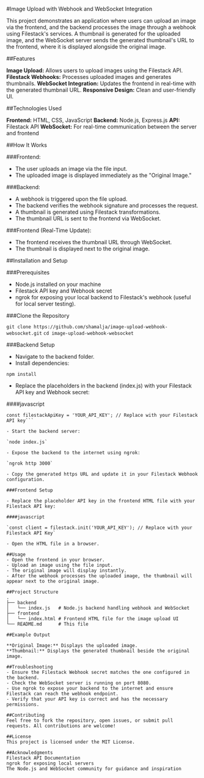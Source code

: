 #Image Upload with Webhook and WebSocket Integration

This project demonstrates an application where users can upload an image via the frontend, and the backend processes the image through a webhook using Filestack's services. A thumbnail is generated for the uploaded image, and the WebSocket server sends the generated thumbnail's URL to the frontend, where it is displayed alongside the original image.

##Features

**Image Upload:** Allows users to upload images using the Filestack API.
**Filestack Webhooks:** Processes uploaded images and generates thumbnails.
**WebSocket Integration:** Updates the frontend in real-time with the generated thumbnail URL.
**Responsive Design:** Clean and user-friendly UI.

##Technologies Used

**Frontend:** HTML, CSS, JavaScript
**Backend:** Node.js, Express.js
**API:** Filestack API
**WebSocket:** For real-time communication between the server and frontend

##How It Works

###Frontend:

- The user uploads an image via the file input.
- The uploaded image is displayed immediately as the "Original Image."

###Backend:

- A webhook is triggered upon the file upload.
- The backend verifies the webhook signature and processes the request.
- A thumbnail is generated using Filestack transformations.
- The thumbnail URL is sent to the frontend via WebSocket.

###Frontend (Real-Time Update):

- The frontend receives the thumbnail URL through WebSocket.
- The thumbnail is displayed next to the original image.

##Installation and Setup

###Prerequisites

- Node.js installed on your machine
- Filestack API key and Webhook secret
- ngrok for exposing your local backend to Filestack's webhook (useful for local server testing).
  
###Clone the Repository

`git clone https://github.com/shamalja/image-upload-webhook-websocket.git`
`cd image-upload-webhook-websocket`

###Backend Setup

- Navigate to the backend folder.
- Install dependencies:

`npm install`

- Replace the placeholders in the backend (index.js) with your Filestack API key and Webhook secret:

####javascript

```const secret = 'YOUR_WEBHOOK_SECRET'; // Replace with your Filestack webhook secret
const filestackApiKey = 'YOUR_API_KEY'; // Replace with your Filestack API key```

- Start the backend server:

`node index.js`

- Expose the backend to the internet using ngrok:

`ngrok http 3000`

- Copy the generated https URL and update it in your Filestack Webhook configuration.

###Frontend Setup

- Replace the placeholder API key in the frontend HTML file with your Filestack API key:

####javascript

`const client = filestack.init('YOUR_API_KEY'); // Replace with your Filestack API Key`

- Open the HTML file in a browser.

##Usage
- Open the frontend in your browser.
- Upload an image using the file input.
- The original image will display instantly.
- After the webhook processes the uploaded image, the thumbnail will appear next to the original image.

##Project Structure
.
├── backend
│   └── index.js   # Node.js backend handling webhook and WebSocket
├── frontend
│   └── index.html # Frontend HTML file for the image upload UI
└── README.md      # This file

##Example Output

**Original Image:** Displays the uploaded image.
**Thumbnail:** Displays the generated thumbnail beside the original image.

##Troubleshooting
- Ensure the Filestack Webhook secret matches the one configured in the backend.
- Check the WebSocket server is running on port 8080.
- Use ngrok to expose your backend to the internet and ensure Filestack can reach the webhook endpoint.
- Verify that your API key is correct and has the necessary permissions.

##Contributing
Feel free to fork the repository, open issues, or submit pull requests. All contributions are welcome!

##License
This project is licensed under the MIT License.

##Acknowledgments
Filestack API Documentation
ngrok for exposing local servers
The Node.js and WebSocket community for guidance and inspiration
